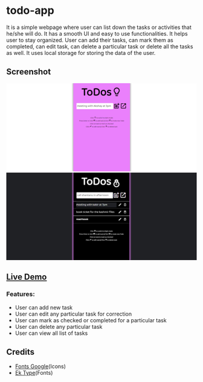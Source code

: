 # todo-app

It is a simple webpage where user can list down the tasks or activities that he/she will do. It has a smooth UI and easy to use functionalities. It helps user to stay organized. User can add their tasks, can mark them as completed, can edit task, can delete a particular task or delete all the tasks as well. It uses local storage for storing the data of the user.

## Screenshot

![first look](./screenshots/screenshot1.png)
![After adding task](./screenshots/screenshot2.png)

## [Live Demo](https://AkshayManiar.github.io/todo-app/)

### Features:

- User can add new task
- User can edit any particular task for correction
- User can mark as checked or completed for a particular task
- User can delete any particular task
- User can view all list of tasks

## Credits

- [Fonts Google](https://fonts.google.com/icons)(Icons)
- [Ek Type](https://fonts.google.com/specimen/Baloo+Bhaijaan+2)(Fonts)
